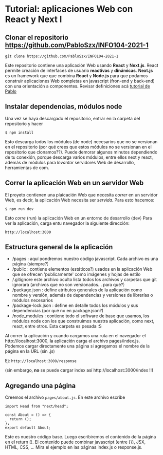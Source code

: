 # Tutorial: aplicaciones Web con React y Next I

## Clonar el repositorio https://github.com/PabloSzx/INFO104-2021-1

`git clone https://github.com/PabloSzx/INFO104-2021-1`

Este repositorio contiene una aplicación Web usando **React** y **Next.js**. React permite creación de interfaces de usuario **reactivas** y **dinámicas**. **Next.js** es un framework que que combina **React** y **Node.js** para que podamos construir aplicaciones Web completas en javascript (fron-end y back-end) con una orientación a componentes. Revisar definiciones acá [tutorial de Pablo](https://observablehq.com/@pabloszx/info104-2020-2-introduccion-a-react?collection=@pabloszx/info104-2020-2)

## Instalar dependencias, módulos node

Una vez se haya descargado el repositorio, entrar en la carpeta del repositorio y hacer

`$ npm install`

Esto descarga todos los módulos (de node) necesarios que no se versionan en el repositorio (por qué crees que estos módulos no se versionan en el repositorio que clonamos??). Puede demorar algunos minutos dependiendo de tu conexión, porque descarga varios módulos, entre ellos next y react, además de módulos para _levantar_ servidores Web de desarrollo, herramientas de com.

## Correr la aplicación Web en un servidor Web

El proyeto contienen una plaicación Web que necesita _correr_ en un servidor Web, es decir, la aplicación Web necesita ser _servida_. Para esto hacemos:

`$ npm run dev`

Esto _corre_ (run) la aplicación Web en un entorno de desarrollo (dev)
Para ver la aplicación, carga entu navegador la siguiente dirección:

`http://localhost:3000`

## Estructura general de la aplicación

- /pages : aquí pondremos nuestro código javascript. Cada archivo es una página (siempre?)
- /public : contiene elementos (estáticos?) usados en la aplicación Web que se ofrecen 'publicamente' como imágenes y hojas de estilo
- /.gitignore este archivo oculto lista todos los archivos y carpetas que git ignorará (archivos que no son versionados... para qué?)
- /package.json : define atributos generales de la aplicación como nombre y versión, además de dependencias y versiones de librerías o módulos necesarios
- /package-lock.json : define en detalle todos los módulos y sus dependencias (por qué no en package.json?)
- /node_modules : contiene todo el software de base que usamos, los módulos node con los que construimos nuestra aplicación, como next, react, entre otros. Esta carpeta es pesada :S

Al correr la aplicación y cuando cargamos una ruta en el navegador el http://localhost:3000, la aplicación carga el archivo pages/index.js. Podemos cargar directamente una página si agregamos el nombre de la página en la URL (sin .js)

Ej: `http://localhost:3000/response`

(sin embargo, **no** se puede cargar index así http://localhost:3000/index !!)

## Agregando una página

Creemos el archivo `pages/about.js`. En este archivo escribe

```
import Head from "next/head";

const About = () => {
  return ();
};
export default About;
```

Este es nuestro código base. Luego escribiremos el contenido de la página en el return (). El contenido puede combinar javascript (entre {}), JSX, HTML, CSS, ... Mira el ejemplo en las páginas index.js o response.js.
